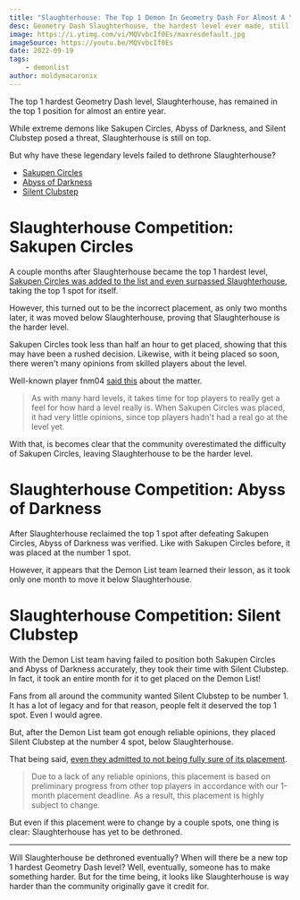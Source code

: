 ```yaml
---
title: "Slaughterhouse: The Top 1 Demon In Geometry Dash For Almost A Year Still Reigns Strong"
desc: Geometry Dash Slaughterhouse, the hardest level ever made, still reigns strong after almost a year. But when will it fall?
image: https://i.ytimg.com/vi/MQVvbcIf0Es/maxresdefault.jpg
imageSource: https://youtu.be/MQVvbcIf0Es
date: 2022-09-19
tags:
    - demonlist
author: moldymacaronix
---
```


The top 1 hardest Geometry Dash level, Slaughterhouse, has remained in the top 1 position for almost an entire year.

While extreme demons like Sakupen Circles, Abyss of Darkness, and Silent Clubstep posed a threat, Slaughterhouse is still on top.

But why have these legendary levels failed to dethrone Slaughterhouse?

* [Sakupen Circles](#slaughterhouse-competition%3A-sakupen-circles)
* [Abyss of Darkness](#slaughterhouse-competition%3A-abyss-of-darkness)
* [Silent Clubstep](#slaughterhouse-competition%3A-silent-clubstep)

# Slaughterhouse Competition: Sakupen Circles

A couple months after Slaughterhouse became the top 1 hardest level, [Sakupen Circles was added to the list and even surpassed Slaughterhouse](/posts/sakupen-circles-top-1/), taking the top 1 spot for itself.

However, this turned out to be the incorrect placement, as only two months later, it was moved below Slaughterhouse, proving that Slaughterhouse is the harder level.

Sakupen Circles took less than half an hour to get placed, showing that this may have been a rushed decision. Likewise, with it being placed so soon, there weren't many opinions from skilled players about the level.

Well-known player fnm04 [said this](https://youtu.be/7nonOQuAolQ) about the matter.

> As with many hard levels, it takes time for top players to really get a feel for how hard a level really is. When Sakupen Circles was placed, it had very little opinions, since top players hadn't had a real go at the level yet.

With that, is becomes clear that the community overestimated the difficulty of Sakupen Circles, leaving Slaughterhouse to be the harder level.

# Slaughterhouse Competition: Abyss of Darkness

After Slaughterhouse reclaimed the top 1 spot after defeating Sakupen Circles, Abyss of Darkness was verified. Like with Sakupen Circles before, it was placed at the number 1 spot.

However, it appears that the Demon List team learned their lesson, as it took only one month to move it below Slaughterhouse.

# Slaughterhouse Competition: Silent Clubstep

With the Demon List team having failed to position both Sakupen Circles and Abyss of Darkness accurately, they took their time with Silent Clubstep. In fact, it took an entire month for it to get placed on the Demon List!

Fans from all around the community wanted Silent Clubstep to be number 1. It has a lot of legacy and for that reason, people felt it deserved the top 1 spot. Even I would agree.

But, after the Demon List team got enough reliable opinions, they placed Silent Clubstep at the number 4 spot, below Slaughterhouse.

That being said, [even they admitted to not being fully sure of its placement](https://twitter.com/demonlistgd/status/1557790623276576768).

> Due to a lack of any reliable opinions, this placement is based on preliminary progress from other top players in accordance with our 1-month placement deadline. As a result, this placement is highly subject to change.

But even if this placement were to change by a couple spots, one thing is clear: Slaughterhouse has yet to be dethroned.

---

Will Slaughterhouse be dethroned eventually? When will there be a new top 1 hardest Geometry Dash level? Well, eventually, someone has to make something harder. But for the time being, it looks like Slaughterhouse is way harder than the community originally gave it credit for.

